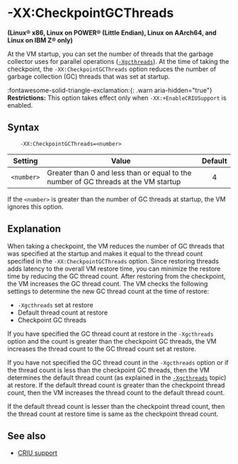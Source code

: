 <!--
* Copyright (c) 2017, 2023 IBM Corp. and others
*
* This program and the accompanying materials are made
* available under the terms of the Eclipse Public License 2.0
* which accompanies this distribution and is available at
* https://www.eclipse.org/legal/epl-2.0/ or the Apache
* License, Version 2.0 which accompanies this distribution and
* is available at https://www.apache.org/licenses/LICENSE-2.0.
*
* This Source Code may also be made available under the
* following Secondary Licenses when the conditions for such
* availability set forth in the Eclipse Public License, v. 2.0
* are satisfied: GNU General Public License, version 2 with
* the GNU Classpath Exception [1] and GNU General Public
* License, version 2 with the OpenJDK Assembly Exception [2].
*
* [1] https://www.gnu.org/software/classpath/license.html
* [2] https://openjdk.org/legal/assembly-exception.html
*
* SPDX-License-Identifier: EPL-2.0 OR Apache-2.0 OR GPL-2.0-only WITH Classpath-exception-2.0 OR GPL-2.0-only WITH OpenJDK-assembly-exception-1.0
-->

# -XX:CheckpointGCThreads

**(Linux&reg; x86, Linux on POWER&reg; (Little Endian), Linux on AArch64, and Linux on IBM Z&reg; only)**

At the VM startup, you can set the number of threads that the garbage collector uses for parallel operations ([`-Xgcthreads`](xgcthreads.md)). At the time of taking the checkpoint, the `-XX:CheckpointGCThreads` option reduces the number of garbage collection (GC) threads that was set at startup.

:fontawesome-solid-triangle-exclamation:{: .warn aria-hidden="true"} **Restrictions:** This option takes effect only when `-XX:+EnableCRIUSupport` is enabled.

## Syntax

        -XX:CheckpointGCThreads=<number>

| Setting               | Value                            | Default                                                  |
|-----------------------|-----------------------------------|:---------------------------------------------------------:|
| `<number>` | Greater than 0 and less than or equal to the number of GC threads at the VM startup |  4           |

If the `<number>` is greater than the number of GC threads at startup, the VM ignores this option.

## Explanation

When taking a checkpoint, the VM reduces the number of GC threads that was specified at the startup and makes it equal to the thread count specified in the `-XX:CheckpointGCThreads` option. Since restoring threads adds latency to the overall VM restore time, you can minimize the restore time by reducing the GC thread count. After restoring from the checkpoint, the VM increases the GC thread count. The VM checks the following settings to determine the new GC thread count at the time of restore:

- `-Xgcthreads` set at restore
- Default thread count at restore
- Checkpoint GC threads

If you have specified the GC thread count at restore in the `-Xgcthreads` option and the count is greater than the checkpoint GC threads, the VM increases the thread count to the GC thread count set at restore.

If you have not specified the GC thread count in the `-Xgcthreads` option or if the thread count is less than the checkpoint GC threads, then the VM determines the default thread count (as explained in the [`-Xgcthreads`](xgcthreads.md#explanation) topic) at restore. If the default thread count is greater than the checkpoint thread count, then the VM increases the thread count to the default thread count.

If the default thread count is lesser than the checkpoint thread count, then the thread count at restore time is same as the checkpoint thread count.

## See also

- [CRIU support](criusupport.md)

<!-- ==== END OF TOPIC ==== xxcheckpointgcthread.md ==== -->
